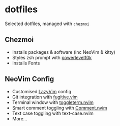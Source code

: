 # dotfiles

Selected dotfiles, managed with `chezmoi`

## Chezmoi

- Installs packages & software (inc NeoVim & kitty)
- Styles zsh prompt with [powerlevel10k](https://github.com/romkatv/powerlevel10k)
- Installs Fonts

## NeoVim Config

- Customised [LazyVim](https://www.lazyvim.org/) config
- Git integration with [fugitive.vim](https://github.com/tpope/vim-fugitive)
- Terminal window with [toggleterm.nvim](https://github.com/akinsho/toggleterm.nvim)
- Smart comment toggling with [Comment.nvim](https://github.com/numToStr/Comment.nvim)
- Text case toggling with text-case.nvim
- More...

